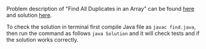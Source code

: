 Problem description of "Find All Duplicates in an Array" can be found [here](https://leetcode.com/problems/find-all-duplicates-in-an-array/description/) and solution [here](https://github.com/aurimas13/Solutions-To-Problems/blob/main/LeetCode/Java%20Solutions/Find%20All%20Duplicates%20in%20an%20Array/duplicates.java).

To check the solution in terminal first compile Java file as `javac find.java`, then run the command as follows `java Solution` and it will check tests and if the solution works correctly.